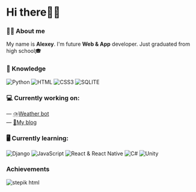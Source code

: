 <h1>Hi there🖐🏼</h1>
<h3>👨‍💻 About me</h3>
<p>My name is <b>Alexey</b>. I'm future <b>Web & App</b> developer. Just graduated from high school🎓</p>

<h3>📖 Knowledge</h3>
<p>
<img src="https://img.shields.io/badge/Python-blue?style=for-the-badge&logo=Python&logoColor=white" alt="Python">
<img src="https://img.shields.io/badge/html5-%23E34F26.svg?style=for-the-badge&logo=html5&logoColor=white" alt="HTML">
<img src="https://img.shields.io/badge/css3-%231572B6.svg?style=for-the-badge&logo=css3&logoColor=white" alt="CSS3">
<img src="https://img.shields.io/badge/sqlite-%2307405e.svg?style=for-the-badge&logo=sqlite&logoColor=white" alt="SQLITE">
</p>

<h3>💻 Currently working on:</h3>
<p>— <a href="https://github.com/Alexey045/WeatherBot">⛈️Weather bot</a>
<br>
— <a href="https://github.com/Alexey045/MyBlog">🤩My blog</a>
</p>

<h3>🖥️ Currently learning:</h3>
<p>
<img src="https://img.shields.io/badge/django-%23092E20.svg?style=for-the-badge&logo=django&logoColor=white" alt="Django">
<img src="https://img.shields.io/badge/javascript-%23323330.svg?style=for-the-badge&logo=javascript&logoColor=%23F7DF1E" alt="JavaScript">
<img src="https://img.shields.io/badge/react & react native-%2320232a.svg?style=for-the-badge&logo=react&logoColor=%2361DAFB" alt="React & React Native">
<img src="https://img.shields.io/badge/c%23-%23239120.svg?style=for-the-badge&logo=c-sharp&logoColor=white" alt="C#">
<img src="https://img.shields.io/badge/unity-%23000000.svg?style=for-the-badge&logo=unity&logoColor=white" alt="Unity">
</p>

<h3>Achievements</h3>
<p>
  <img src="https://stepik.org/certificate/ca8ef9f6e26622b74f7e1c237097ba6b9e87e455.png?resolution=low" alt="stepik html">
</p>
